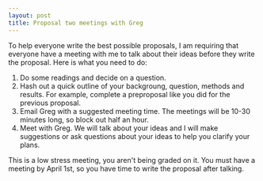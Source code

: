 ```yaml
---
layout: post
title: Proposal two meetings with Greg
---
```


To help everyone write the best possible proposals, I am requiring that everyone have a meeting with me to talk about their ideas before they write the proposal.
Here is what you need to do:

1. Do some readings and decide on a question.
2. Hash out a quick outline of your backgroung, question, methods and results. For example, complete a preproposal like you did for the previous proposal.
3. Email Greg with a suggested meeting time. The meetings will be 10-30 minutes long, so block out half an hour.
4. Meet with Greg. We will talk about your ideas and I will make suggestions or ask questions about your ideas to help you clarify your plans.

This is a low stress meeting, you aren't being graded on it. 
You must have a meeting by April 1st, so you have time to write the proposal after talking.
